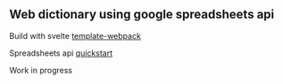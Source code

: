## Web dictionary using google spreadsheets api

Build with svelte <a href="https://github.com/sveltejs/template-webpack">template-webpack</a>

Spreadsheets api <a href="https://developers.google.com/sheets/api/quickstart/js">quickstart</a>

Work in progress
